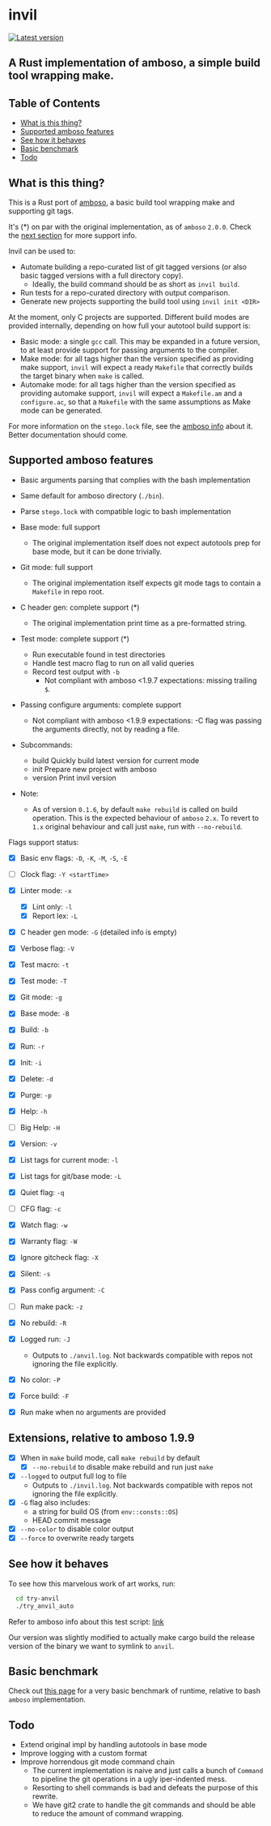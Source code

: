 # invil
[![Latest version](https://img.shields.io/crates/v/invil.svg)](https://crates.io/crates/invil)

## A Rust implementation of amboso, a simple build tool wrapping make.

## Table of Contents

+ [What is this thing?](#witt)
+ [Supported amboso features](#supported_amboso)
+ [See how it behaves](#try_anvil)
+ [Basic benchmark](#base_bench)
+ [Todo](#todo)

## What is this thing? <a name = "witt"></a>

  This is a Rust port of [amboso](https://github.com/jgabaut/amboso), a basic build tool wrapping make and supporting git tags.

  It's (\*) on par with the original implementation, as of `amboso` `2.0.0`.
  Check the [next section](#supported_amboso) for more support info.

  Invil can be used to:
  - Automate building a repo-curated list of git tagged versions (or also basic tagged versions with a full directory copy).
    - Ideally, the build command should be as short as `invil build`.
  - Run tests for a repo-curated directory with output comparison.
  - Generate new projects supporting the build tool using `invil init <DIR>`

  At the moment, only C projects are supported.
  Different build modes are provided internally, depending on how full your autotool build support is:
  - Basic mode: a single `gcc` call. This may be expanded in a future version, to at least provide support for passing arguments to the compiler.
  - Make mode: for all tags higher than the version specified as providing make support, `invil` will expect a ready `Makefile` that correctly builds the target binary when `make` is called.
  - Automake mode: for all tags higher than the version specified as providing automake support, `invil` will expect a `Makefile.am` and a `configure.ac`, so that a `Makefile` with the same assumptions as Make mode can be generated.

  For more information on the `stego.lock` file, see the [amboso info](https://github.com/jgabaut/amboso#stego) about it. Better documentation should come.


## Supported amboso features <a name = "supported_amboso"></a>

  - Basic arguments parsing that complies with the bash implementation
  - Same default for amboso directory (`./bin`).
  - Parse `stego.lock` with compatible logic to bash implementation
  - Base mode: full support
    - The original implementation itself does not expect autotools prep for base mode, but it can be done trivially.
  - Git mode: full support
    - The original implementation itself expects git mode tags to contain a `Makefile` in repo root.
  - C header gen: complete support (\*)
    - The original implementation print time as a pre-formatted string.
  - Test mode: complete support (\*)
    - Run executable found in test directories
    - Handle test macro flag to run on all valid queries
    - Record test output with `-b`
      - Not compliant with amboso <1.9.7 expectations: missing trailing `$`.
  - Passing configure arguments: complete support
    - Not compliant with amboso <1.9.9 expectations: -C flag was passing the arguments directly, not by reading a file.
  - Subcommands:
    - build    Quickly build latest version for current mode
    - init     Prepare new project with amboso
    - version  Print invil version

  - Note:
    - As of version `0.1.6`, by default `make rebuild` is called on build operation. This is the expected behaviour of `amboso` `2.x`. To revert to `1.x` original behaviour and call just `make`, run with `--no-rebuild`.

  Flags support status:

  - [x] Basic env flags:  `-D`, `-K`, `-M`, `-S`, `-E`
  - [ ] Clock flag: `-Y <startTime>`
  - [x] Linter mode: `-x`
    - [x] Lint only: `-l`
    - [x] Report lex: `-L`
  - [x] C header gen mode: `-G` (detailed info is empty)
  - [x] Verbose flag: `-V`
  - [x] Test macro: `-t`
  - [x] Test mode: `-T`
  - [x] Git mode: `-g`
  - [x] Base mode: `-B`
  - [x] Build: `-b`
  - [x] Run: `-r`
  - [x] Init: `-i`
  - [x] Delete: `-d`
  - [x] Purge: `-p`
  - [x] Help: `-h`
  - [ ] Big Help: `-H`
  - [x] Version: `-v`
  - [x] List tags for current mode: `-l`
  - [x] List tags for git/base mode: `-L`
  - [x] Quiet flag: `-q`
  - [ ] CFG flag: `-c`
  - [x] Watch flag: `-w`
  - [x] Warranty flag: `-W`
  - [x] Ignore gitcheck flag: `-X`
  - [x] Silent: `-s`
  - [x] Pass config argument: `-C`
  - [ ] Run make pack: `-z`
  - [x] No rebuild: `-R`
  - [x] Logged run: `-J`
    - Outputs to `./anvil.log`. Not backwards compatible with repos not ignoring the file explicitly.
  - [x] No color: `-P`
  - [x] Force build: `-F`
  - [x] Run make when no arguments are provided


## Extensions, relative to amboso 1.9.9

  - [x] When in `make` build mode, call `make rebuild` by default
    - [x] `--no-rebuild` to disable make rebuild and run just `make`
  - [x] `--logged` to output full log to file
    - Outputs to `./invil.log`. Not backwards compatible with repos not ignoring the file explicitly.
  - [x] `-G` flag also includes:
    - a string for build OS (from `env::consts::OS`)
    - HEAD commit message
  - [x] `--no-color` to disable color output
  - [x] `--force` to overwrite ready targets

## See how it behaves <a name = "try_anvil"></a>

To see how this marvelous work of art works, run:

```sh
  cd try-anvil
  ./try_anvil_auto
```
Refer to amboso info about this test script: [link](https://github.com/jgabaut/amboso#tryanvil)

Our version was slightly modified to actually make cargo build the release version of the binary we want to symlink to `anvil`.

## Basic benchmark <a name = "base_bench"></a>

Check out [this page](https://github.com/jgabaut/invil/blob/master/bench/gitmode-0.0.9-bench.md) for a very basic benchmark of runtime, relative to bash `amboso` implementation.

## Todo <a name = "todo"></a>

  - Extend original impl by handling autotools in base mode
  - Improve logging with a custom format
  - Improve horrendous git mode command chain
    - The current implementation is naive and just calls a bunch of `Command` to pipeline the git operations in a ugly iper-indented mess.
    - Resorting to shell commands is bad and defeats the purpose of this rewrite.
    - We have git2 crate to handle the git commands and should be able to reduce the amount of command wrapping.

